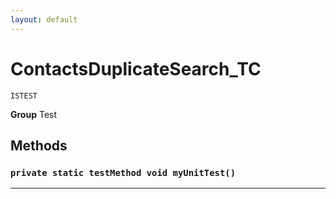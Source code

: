 ```yaml
---
layout: default
---
```

# ContactsDuplicateSearch_TC

`ISTEST`



**Group** Test

## Methods
### `private static testMethod void myUnitTest()`
---
